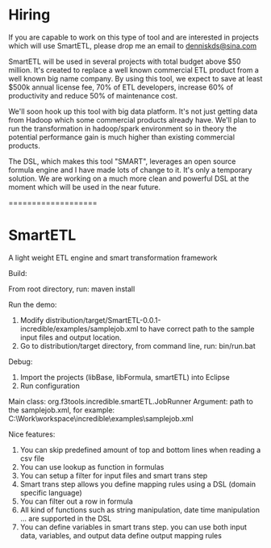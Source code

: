 # Hiring

If you are capable to work on this type of tool and are interested in projects which will use SmartETL, please drop me an email to denniskds@sina.com

SmartETL will be used in several projects with total budget above $50 million. It's created to replace a well known commercial ETL product from a well known big name company. By using this tool, we expect to save at least $500k annual license fee, 70% of ETL developers, increase 60% of productivity and reduce 50% of maintenance cost.

We'll soon hook up this tool with big data platform. It's not just getting data from Hadoop which some commercial products already have. We'll plan to run the transformation in hadoop/spark environment so in theory the potential performance gain is much higher than existing commercial products. 

The DSL, which makes this tool "SMART", leverages an open source formula engine and I have made lots of change to it. It's only a temporary solution. We are working on a much more clean and powerful DSL at the moment which will be used in the near future.

===================
# SmartETL
A light weight ETL engine and smart transformation framework

Build:

From root directory, run: maven install

Run the demo:
1. Modify distribution/target/SmartETL-0.0.1-incredible/examples/samplejob.xml to have correct path to the sample input files and output location.
2. Go to distribution/target directory, from command line, run: bin/run.bat

Debug:

1. Import the projects (libBase, libFormula, smartETL) into Eclipse
2. Run configuration

Main class: org.f3tools.incredible.smartETL.JobRunner
Argument: path to the samplejob.xml, for example: C:\Work\workspace\incredible\examples\samplejob.xml

Nice features:

1. You can skip predefined amount of top and bottom lines when reading a csv file
2. You can use lookup as function in formulas
3. You can setup a filter for input files and smart trans step
4. Smart trans step allows you define mapping rules using a DSL (domain specific language)
5. You can filter out a row in formula
6. All kind of functions such as string manipulation, date time manipulation ... are supported in the DSL
7. You can define variables in smart trans step. you can use both input data, variables, and output data define output mapping rules
